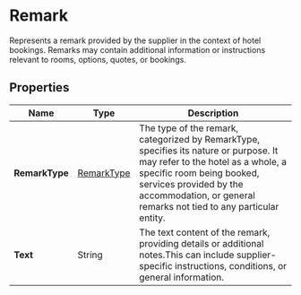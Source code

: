 # Remark

Represents a remark provided by the supplier in the context of hotel bookings. 
Remarks may contain additional information or instructions relevant to rooms, options, quotes, or bookings.

## Properties

| Name | Type | Description |
|------|------|-------------|
| **RemarkType** | [RemarkType](/docs/apis/for-sellers/connectors-pull-developers-api/API_Reference/remarktype) | The type of the remark, categorized by RemarkType, specifies its nature or purpose. It may refer to the hotel as a whole, a specific room being booked, services provided by the accommodation, or general remarks not tied to any particular entity. |
| **Text** | String | The text content of the remark, providing details or additional notes.This can include supplier-specific instructions, conditions, or general information. |
